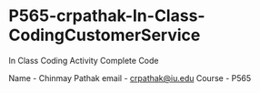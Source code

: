 # P565-crpathak-In-Class-CodingCustomerService
In Class Coding Activity Complete Code


Name - Chinmay Pathak
email - crpathak@iu.edu
Course - P565

